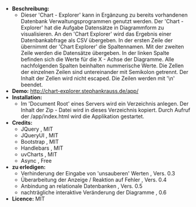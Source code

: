 + **Beschreibung:**
  + Dieser 'Chart - Explorer' kann in Ergänzung zu bereits vorhandenen Datenbank Verwaltungsprogrammen genutzt werden.
Der 'Chart - Explorer' hat die Aufgabe Datensätze in Diagrammform zu visualisieren.
An den 'Chart Explorer' wird das Ergebnis einer Datenbankabfrage als CSV übergeben.
In der ersten Zeile der übernimmt der 'Chart Explorer' die Spaltennamen.
Mit der zweiten Zeile werden die Datensätze übergeben. In der linken Spalte befinden sich die Werte für die X - Achse der Diagramme.
Alle nachfolgenden Spalten beinhalten nummerische Werte. Die Zellen der einzelnen Zeilen sind untereinander mit Semikolon getrennt.
Der Inhalt der Zellen wird nicht escaped.
Die Zeilen werden mit '\n' beendet.
+ **Demo:** <a href="http.//chart-explorer.stephankrauss.de/app/" target='_blank'>http://chart-explorer.stephankrauss.de/app/</a>
+ **Installation:**
  + Im 'Document Root' eines Servers wird ein Verzeichnis anlegen. Der Inhalt der Zip - Datei  wird in dieses Verzeichnis kopiert. Durch Aufruf der /app/index.html wird die Applikation gestartet.
+ **Credits:**
  + JQuery , MIT
  + JQueryUI , MIT
  + Bootstrap , MIT
  + Handlebars , MIT
  + uvCharts , MIT
  + Async , Free
+ **zu erledigen:**
  + Verhinderung der Eingabe von 'unsauberen' Werten , Vers. 0.3
  + Überarbeitung der Anzeige / Reaktion auf Fehler , Vers. 0.4
  + Anbindung an relationale Datenbanken , Vers. 0.5
  + nachträgliche interaktive Veränderung der Diagramme , 0.6
+ **Licence:** MIT
